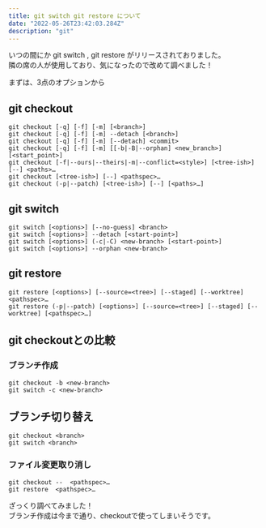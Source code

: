```yaml
---
title: git switch git restore について
date: "2022-05-26T23:42:03.284Z"
description: "git"
---
```


いつの間にか git switch , git restore がリリースされておりました。  
隣の席の人が使用しており、気になったので改めて調べました！


まずは、3点のオプションから

## git checkout
```
git checkout [-q] [-f] [-m] [<branch>]
git checkout [-q] [-f] [-m] --detach [<branch>]
git checkout [-q] [-f] [-m] [--detach] <commit>
git checkout [-q] [-f] [-m] [[-b|-B|--orphan] <new_branch>] [<start_point>]
git checkout [-f|--ours|--theirs|-m|--conflict=<style>] [<tree-ish>] [--] <paths>…​
git checkout [<tree-ish>] [--] <pathspec>…​
git checkout (-p|--patch) [<tree-ish>] [--] [<paths>…​]
```

## git switch
```
git switch [<options>] [--no-guess] <branch>
git switch [<options>] --detach [<start-point>]
git switch [<options>] (-c|-C) <new-branch> [<start-point>]
git switch [<options>] --orphan <new-branch>
```
## git restore
```
git restore [<options>] [--source=<tree>] [--staged] [--worktree] <pathspec>…​
git restore (-p|--patch) [<options>] [--source=<tree>] [--staged] [--worktree] [<pathspec>…​]
```



## git checkoutとの比較

### ブランチ作成
```
git checkout -b <new-branch>
git switch -c <new-branch>
```

 ## ブランチ切り替え
```
git checkout <branch>
git switch <branch>
```

### ファイル変更取り消し
```
git checkout --  <pathspec>…​
git restore  <pathspec>…​
```

ざっくり調べてみました！  
ブランチ作成は今まで通り、checkoutで使ってしまいそうです。